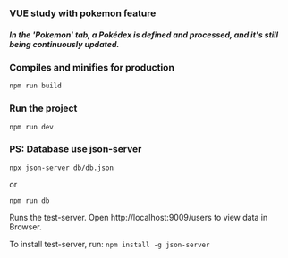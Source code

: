 ### VUE study with pokemon feature

##### In the 'Pokemon' tab, a Pokédex is defined and processed, and it's still being continuously updated.

### Compiles and minifies for production

```
npm run build
```

### Run the project

```
npm run dev
```

### PS: Database use json-server

```
npx json-server db/db.json
```
or
```
npm run db
```

Runs the test-server.
Open http://localhost:9009/users to view data in Browser.

To install test-server, run: `npm install -g json-server`
